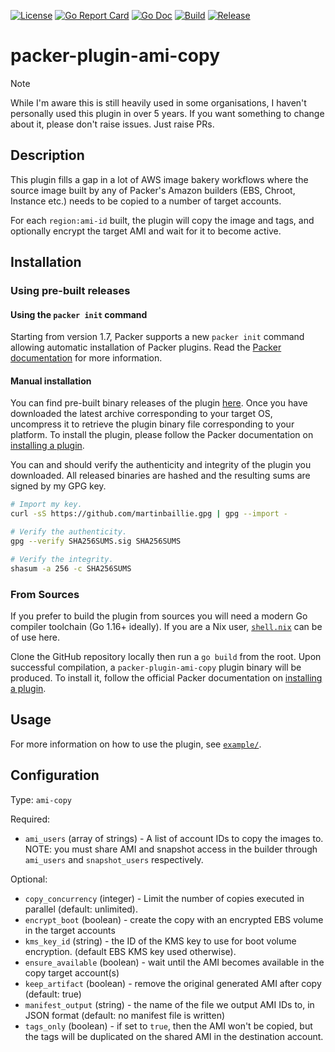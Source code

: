 [![License](https://img.shields.io/badge/license-BSD-brightgreen.svg?style=flat-square)](/LICENSE)
[![Go Report Card](https://goreportcard.com/badge/github.com/martinbaillie/packer-plugin-ami-copy?style=flat-square)](https://goreportcard.com/report/github.com/martinbaillie/packer-plugin-ami-copy)
[![Go Doc](https://img.shields.io/badge/godoc-reference-blue.svg?style=flat-square)](http://godoc.org/github.com/martinbaillie/packer-plugin-ami-copy)
[![Build](https://github.com/martinbaillie/packer-plugin-ami-copy/actions/workflows/build.yml/badge.svg)](https://github.com/martinbaillie/packer-plugin-ami-copy/actions/workflows/build.yml)
[![Release](https://github.com/martinbaillie/packer-plugin-ami-copy/actions/workflows/release.yml/badge.svg)](https://github.com/martinbaillie/packer-plugin-ami-copy/actions/workflows/release.yml)

# packer-plugin-ami-copy

> [!NOTE]
>
> While I'm aware this is still heavily used in some organisations, I haven't personally used this
> plugin in over 5 years. If you want something to change about it, please don't raise issues. Just
> raise PRs.

## Description

This plugin fills a gap in a lot of AWS image bakery workflows where the source
image built by any of Packer's Amazon builders (EBS, Chroot, Instance etc.)
needs to be copied to a number of target accounts.

For each `region:ami-id` built, the plugin will copy the image and tags, and
optionally encrypt the target AMI and wait for it to become active.

## Installation

### Using pre-built releases

#### Using the `packer init` command

Starting from version 1.7, Packer supports a new `packer init` command allowing
automatic installation of Packer plugins. Read the [Packer
documentation][packer-doc-init] for more information.

#### Manual installation

You can find pre-built binary releases of the plugin [here][releases].
Once you have downloaded the latest archive corresponding to your target OS,
uncompress it to retrieve the plugin binary file corresponding to your platform.
To install the plugin, please follow the Packer documentation on
[installing a plugin][packer-doc-plugins].

You can and should verify the authenticity and integrity of the plugin you
downloaded. All released binaries are hashed and the resulting sums are signed
by my GPG key.

```sh
# Import my key.
curl -sS https://github.com/martinbaillie.gpg | gpg --import -

# Verify the authenticity.
gpg --verify SHA256SUMS.sig SHA256SUMS

# Verify the integrity.
shasum -a 256 -c SHA256SUMS
```

### From Sources

If you prefer to build the plugin from sources you will need a modern Go
compiler toolchain (Go 1.16+ ideally). If you are a Nix user,
[`shell.nix`](shell.nix) can be of use here.

Clone the GitHub repository locally then run a `go build` from the root. Upon
successful compilation, a `packer-plugin-ami-copy` plugin binary will be
produced. To install it, follow the official Packer documentation on
[installing a plugin][packer-doc-plugins].

## Usage

For more information on how to use the plugin, see [`example/`](example).

## Configuration

Type: `ami-copy`

Required:

- `ami_users` (array of strings) - A list of account IDs to copy the images to. NOTE: you must share AMI and snapshot access in the builder through `ami_users` and `snapshot_users` respectively.

Optional:

- `copy_concurrency` (integer) - Limit the number of copies executed in parallel (default: unlimited).
- `encrypt_boot` (boolean) - create the copy with an encrypted EBS volume in the target accounts
- `kms_key_id` (string) - the ID of the KMS key to use for boot volume encryption. (default EBS KMS key used otherwise).
- `ensure_available` (boolean) - wait until the AMI becomes available in the copy target account(s)
- `keep_artifact` (boolean) - remove the original generated AMI after copy (default: true)
- `manifest_output` (string) - the name of the file we output AMI IDs to, in JSON format (default: no manifest file is written)
- `tags_only` (boolean) - if set to `true`, then the AMI won't be copied, but the tags will be duplicated on the shared AMI in the destination account.

[packer-doc-plugins]: https://www.packer.io/docs/extending/plugins/#installing-plugins
[packer-doc-init]: https://www.packer.io/docs/commands/init
[packer-doc-plugins]: https://www.packer.io/docs/extending/plugins/#installing-plugins
[packer]: https://www.packer.io/
[releases]: https://github.com/martinbaillie/packer-plugin-ami-copy/releases
